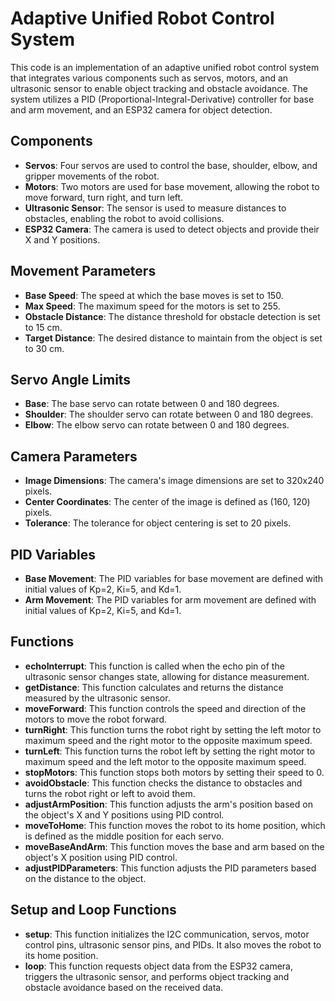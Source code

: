 # Adaptive Unified Robot Control System

This code is an implementation of an adaptive unified robot control system that integrates various components such as servos, motors, and an ultrasonic sensor to enable object tracking and obstacle avoidance. The system utilizes a PID (Proportional-Integral-Derivative) controller for base and arm movement, and an ESP32 camera for object detection.

## Components

- **Servos**: Four servos are used to control the base, shoulder, elbow, and gripper movements of the robot.
- **Motors**: Two motors are used for base movement, allowing the robot to move forward, turn right, and turn left.
- **Ultrasonic Sensor**: The sensor is used to measure distances to obstacles, enabling the robot to avoid collisions.
- **ESP32 Camera**: The camera is used to detect objects and provide their X and Y positions.

## Movement Parameters

- **Base Speed**: The speed at which the base moves is set to 150.
- **Max Speed**: The maximum speed for the motors is set to 255.
- **Obstacle Distance**: The distance threshold for obstacle detection is set to 15 cm.
- **Target Distance**: The desired distance to maintain from the object is set to 30 cm.

## Servo Angle Limits

- **Base**: The base servo can rotate between 0 and 180 degrees.
- **Shoulder**: The shoulder servo can rotate between 0 and 180 degrees.
- **Elbow**: The elbow servo can rotate between 0 and 180 degrees.

## Camera Parameters

- **Image Dimensions**: The camera's image dimensions are set to 320x240 pixels.
- **Center Coordinates**: The center of the image is defined as (160, 120) pixels.
- **Tolerance**: The tolerance for object centering is set to 20 pixels.

## PID Variables

- **Base Movement**: The PID variables for base movement are defined with initial values of Kp=2, Ki=5, and Kd=1.
- **Arm Movement**: The PID variables for arm movement are defined with initial values of Kp=2, Ki=5, and Kd=1.

## Functions

- **echoInterrupt**: This function is called when the echo pin of the ultrasonic sensor changes state, allowing for distance measurement.
- **getDistance**: This function calculates and returns the distance measured by the ultrasonic sensor.
- **moveForward**: This function controls the speed and direction of the motors to move the robot forward.
- **turnRight**: This function turns the robot right by setting the left motor to maximum speed and the right motor to the opposite maximum speed.
- **turnLeft**: This function turns the robot left by setting the right motor to maximum speed and the left motor to the opposite maximum speed.
- **stopMotors**: This function stops both motors by setting their speed to 0.
- **avoidObstacle**: This function checks the distance to obstacles and turns the robot right or left to avoid them.
- **adjustArmPosition**: This function adjusts the arm's position based on the object's X and Y positions using PID control.
- **moveToHome**: This function moves the robot to its home position, which is defined as the middle position for each servo.
- **moveBaseAndArm**: This function moves the base and arm based on the object's X position using PID control.
- **adjustPIDParameters**: This function adjusts the PID parameters based on the distance to the object.

## Setup and Loop Functions

- **setup**: This function initializes the I2C communication, servos, motor control pins, ultrasonic sensor pins, and PIDs. It also moves the robot to its home position.
- **loop**: This function requests object data from the ESP32 camera, triggers the ultrasonic sensor, and performs object tracking and obstacle avoidance based on the received data.
